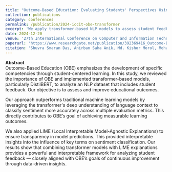 ```yaml
---
title: "Outcome-Based Education: Evaluating Students' Perspectives Using Transformer"
collection: publications
category: conferences
permalink: /publication/2024-iccit-obe-transformer
excerpt: 'We apply transformer-based NLP models to assess student feedback and align sentiment insights with Outcome-Based Education (OBE) principles.'
date: 2024-12-20
venue: '27th International Conference on Computer and Information Technology (ICCIT 2024)'
paperurl: 'https://www.researchgate.net/publication/392369416_Outcome-Based_Education_Evaluating_Students%27_Perspectives_Using_Transformer'
citation: 'Shuvra Smaran Das, Anirban Saha Anik, Md. Kishor Morol, Mohammad Sakib Mahmood. (2024). "Outcome-Based Education: Evaluating Students Perspectives Using Transformer." <i>ICCIT 2024</i>.'
---
```


**Abstract**  
Outcome-Based Education (OBE) emphasizes the development of specific competencies through student-centered learning. In this study, we reviewed the importance of OBE and implemented transformer-based models, particularly DistilBERT, to analyze an NLP dataset that includes student feedback. Our objective is to assess and improve educational outcomes.

Our approach outperforms traditional machine learning models by leveraging the transformer's deep understanding of language context to classify sentiment more accurately across multiple evaluation metrics. This directly contributes to OBE’s goal of achieving measurable learning outcomes.

We also applied LIME (Local Interpretable Model-Agnostic Explanations) to ensure transparency in model predictions. This provided interpretable insights into the influence of key terms on sentiment classification. Our results show that combining transformer models with LIME explanations provides a powerful and interpretable framework for analyzing student feedback — closely aligned with OBE’s goals of continuous improvement through data-driven insights.
